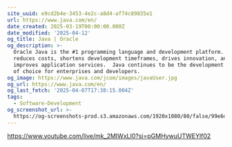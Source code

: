 ```yaml
---
site_uuid: e9cd2b4e-3453-4e2c-a8d4-af74c89835e1
url: https://www.java.com/en/
date_created: 2025-03-19T00:00:00.000Z
date_modified: '2025-04-12'
og_title: Java | Oracle
og_description: >-
  Oracle Java is the #1 programming language and development platform.  It
  reduces costs, shortens development timeframes, drives innovation, and
  improves application services.  Java continues to be the development platform
  of choice for enterprises and developers.
og_image: https://www.java.com/jcom/images/javaUser.jpg
og_url: https://www.java.com/en/
og_last_fetch: '2025-04-07T17:38:15.004Z'
tags:
  - Software-Development
og_screenshot_url: >-
  https://og-screenshots-prod.s3.amazonaws.com/1920x1080/80/false/99e6d44a7683da08699578a550e340e80af6f55dc974da233f4d154f1480dcce.jpeg
---
```






https://www.youtube.com/live/mk_2MIWxLI0?si=pGMHywuUTWEYlf02